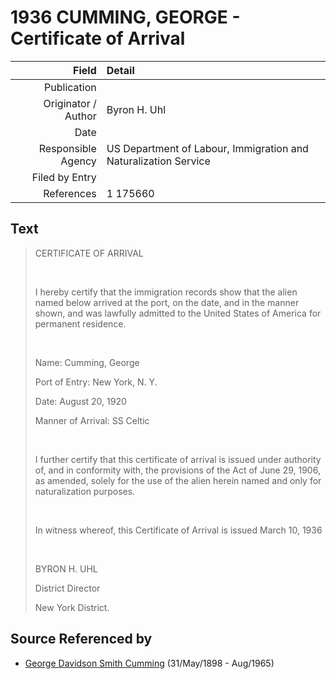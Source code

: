 ﻿---
layout: page
permalink: /sources/s58508111
---

# 1936 CUMMING, GEORGE - Certificate of Arrival

Field | Detail
---:|:---
Publication | 
Originator / Author | Byron H. Uhl
Date | 
Responsible Agency | US Department of Labour, Immigration and Naturalization Service
Filed by Entry | 
References | 1 175660

## Text

> CERTIFICATE OF ARRIVAL
>
> <br/>
>
> I hereby certify that the immigration records show that the alien named below arrived at the port, on the date, and in the manner shown, and was lawfully admitted to the United States of America for permanent residence.
>
> <br/>
>
> Name: Cumming, George
>
> Port of Entry: New York, N. Y.
>
> Date: August 20, 1920
>
> Manner of Arrival: SS Celtic
>
> <br/>
>
> I further certify that this certificate of arrival is issued under authority of, and in conformity with, the provisions of the Act of June 29, 1906, as amended, solely for the use of the alien herein named and only for naturalization purposes.
>
> <br/>
>
> In witness whereof, this Certificate of Arrival is issued March 10, 1936
>
> <br/>
>
> BYRON H. UHL
>
> District Director
>
> New York District.
>

## Source Referenced by

* [George Davidson Smith Cumming](../people/@13773669@-george-davidson-smith-cumming-b1898-5-31-d1965-8.md) (31/May/1898 - Aug/1965)
